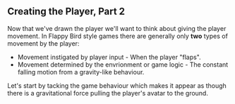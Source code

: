 ## Creating the Player, Part 2

Now that we've drawn the player we'll want to think about giving the player movement. In Flappy Bird style games there are generally only **two** types of movement by the player:

*   Movement instigated by player input - When the player "flaps".
*   Movement determined by the envrionment or game logic - The constant falling motion from a gravity-like behaviour.

Let's start by tacking the game behaviour which makes it appear as though there is a gravitational force pulling the player's avatar to the ground.
